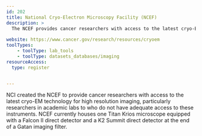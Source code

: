 ```yaml
---
id: 202
title: National Cryo-Electron Microscopy Facility (NCEF)
description: >
  The NCEF provides cancer researchers with access to the latest cryo-EM technology for high resolution imaging.
  
website: https://www.cancer.gov/research/resources/cryoem
toolTypes:
    - toolType: lab_tools
    - toolType: datasets_databases/imaging
resourceAccess:
  type: register


---
```

NCI created the NCEF to provide cancer researchers with access to the latest cryo-EM technology for high resolution imaging, particularly researchers in academic labs to who do not have adequate access to these instruments. NCEF currently houses one Titan Krios microscope equipped with a Falcon II direct detector and a K2 Summit direct detector at the end of a Gatan imaging filter.